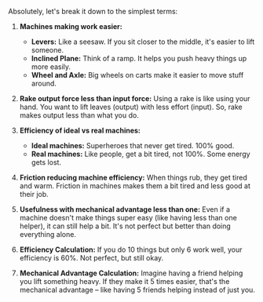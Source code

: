 Absolutely, let's break it down to the simplest terms:

1. **Machines making work easier:**
   - **Levers:** Like a seesaw. If you sit closer to the middle, it's easier to lift someone.
   - **Inclined Plane:** Think of a ramp. It helps you push heavy things up more easily.
   - **Wheel and Axle:** Big wheels on carts make it easier to move stuff around.

2. **Rake output force less than input force:**
   Using a rake is like using your hand. You want to lift leaves (output) with less effort (input). So, rake makes output less than what you do.

3. **Efficiency of ideal vs real machines:**
   - **Ideal machines:** Superheroes that never get tired. 100% good.
   - **Real machines:** Like people, get a bit tired, not 100%. Some energy gets lost.

4. **Friction reducing machine efficiency:**
   When things rub, they get tired and warm. Friction in machines makes them a bit tired and less good at their job.

5. **Usefulness with mechanical advantage less than one:**
   Even if a machine doesn't make things super easy (like having less than one helper), it can still help a bit. It's not perfect but better than doing everything alone.

6. **Efficiency Calculation:**
   If you do 10 things but only 6 work well, your efficiency is 60%. Not perfect, but still okay.

7. **Mechanical Advantage Calculation:**
   Imagine having a friend helping you lift something heavy. If they make it 5 times easier, that's the mechanical advantage – like having 5 friends helping instead of just you.